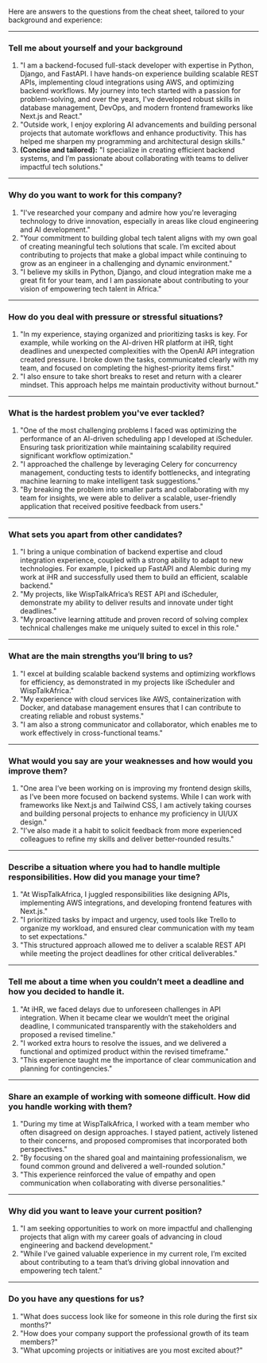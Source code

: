Here are answers to the questions from the cheat sheet, tailored to your background and experience:

---

### **Tell me about yourself and your background**
1. "I am a backend-focused full-stack developer with expertise in Python, Django, and FastAPI. I have hands-on experience building scalable REST APIs, implementing cloud integrations using AWS, and optimizing backend workflows. My journey into tech started with a passion for problem-solving, and over the years, I've developed robust skills in database management, DevOps, and modern frontend frameworks like Next.js and React."
2. "Outside work, I enjoy exploring AI advancements and building personal projects that automate workflows and enhance productivity. This has helped me sharpen my programming and architectural design skills."
3. **(Concise and tailored):** "I specialize in creating efficient backend systems, and I’m passionate about collaborating with teams to deliver impactful tech solutions."

---

### **Why do you want to work for this company?**
1. "I've researched your company and admire how you're leveraging technology to drive innovation, especially in areas like cloud engineering and AI development."
2. "Your commitment to building global tech talent aligns with my own goal of creating meaningful tech solutions that scale. I’m excited about contributing to projects that make a global impact while continuing to grow as an engineer in a challenging and dynamic environment."
3. "I believe my skills in Python, Django, and cloud integration make me a great fit for your team, and I am passionate about contributing to your vision of empowering tech talent in Africa."

---

### **How do you deal with pressure or stressful situations?**
1. "In my experience, staying organized and prioritizing tasks is key. For example, while working on the AI-driven HR platform at iHR, tight deadlines and unexpected complexities with the OpenAI API integration created pressure. I broke down the tasks, communicated clearly with my team, and focused on completing the highest-priority items first."
2. "I also ensure to take short breaks to reset and return with a clearer mindset. This approach helps me maintain productivity without burnout."

---

### **What is the hardest problem you've ever tackled?**
1. "One of the most challenging problems I faced was optimizing the performance of an AI-driven scheduling app I developed at iScheduler. Ensuring task prioritization while maintaining scalability required significant workflow optimization."
2. "I approached the challenge by leveraging Celery for concurrency management, conducting tests to identify bottlenecks, and integrating machine learning to make intelligent task suggestions."
3. "By breaking the problem into smaller parts and collaborating with my team for insights, we were able to deliver a scalable, user-friendly application that received positive feedback from users."

---

### **What sets you apart from other candidates?**
1. "I bring a unique combination of backend expertise and cloud integration experience, coupled with a strong ability to adapt to new technologies. For example, I picked up FastAPI and Alembic during my work at iHR and successfully used them to build an efficient, scalable backend."
2. "My projects, like WispTalkAfrica’s REST API and iScheduler, demonstrate my ability to deliver results and innovate under tight deadlines."
3. "My proactive learning attitude and proven record of solving complex technical challenges make me uniquely suited to excel in this role."

---

### **What are the main strengths you’ll bring to us?**
1. "I excel at building scalable backend systems and optimizing workflows for efficiency, as demonstrated in my projects like iScheduler and WispTalkAfrica."
2. "My experience with cloud services like AWS, containerization with Docker, and database management ensures that I can contribute to creating reliable and robust systems."
3. "I am also a strong communicator and collaborator, which enables me to work effectively in cross-functional teams."

---

### **What would you say are your weaknesses and how would you improve them?**
1. "One area I’ve been working on is improving my frontend design skills, as I’ve been more focused on backend systems. While I can work with frameworks like Next.js and Tailwind CSS, I am actively taking courses and building personal projects to enhance my proficiency in UI/UX design."
2. "I’ve also made it a habit to solicit feedback from more experienced colleagues to refine my skills and deliver better-rounded results."

---

### **Describe a situation where you had to handle multiple responsibilities. How did you manage your time?**
1. "At WispTalkAfrica, I juggled responsibilities like designing APIs, implementing AWS integrations, and developing frontend features with Next.js."
2. "I prioritized tasks by impact and urgency, used tools like Trello to organize my workload, and ensured clear communication with my team to set expectations."
3. "This structured approach allowed me to deliver a scalable REST API while meeting the project deadlines for other critical deliverables."

---

### **Tell me about a time when you couldn’t meet a deadline and how you decided to handle it.**
1. "At iHR, we faced delays due to unforeseen challenges in API integration. When it became clear we wouldn’t meet the original deadline, I communicated transparently with the stakeholders and proposed a revised timeline."
2. "I worked extra hours to resolve the issues, and we delivered a functional and optimized product within the revised timeframe."
3. "This experience taught me the importance of clear communication and planning for contingencies."

---

### **Share an example of working with someone difficult. How did you handle working with them?**
1. "During my time at WispTalkAfrica, I worked with a team member who often disagreed on design approaches. I stayed patient, actively listened to their concerns, and proposed compromises that incorporated both perspectives."
2. "By focusing on the shared goal and maintaining professionalism, we found common ground and delivered a well-rounded solution."
3. "This experience reinforced the value of empathy and open communication when collaborating with diverse personalities."

---

### **Why did you want to leave your current position?**
1. "I am seeking opportunities to work on more impactful and challenging projects that align with my career goals of advancing in cloud engineering and backend development."
2. "While I’ve gained valuable experience in my current role, I’m excited about contributing to a team that’s driving global innovation and empowering tech talent."

---

### **Do you have any questions for us?**
1. "What does success look like for someone in this role during the first six months?"
2. "How does your company support the professional growth of its team members?"
3. "What upcoming projects or initiatives are you most excited about?" 



